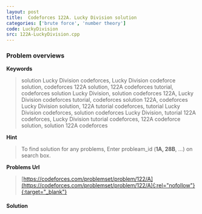 ```yaml
---
layout: post
title:  Codeforces 122A. Lucky Division solution
categories: ['brute force', 'number theory']
code: LuckyDivision
src: 122A-LuckyDivision.cpp
---
```

### **Problem overviews**

**Keywords**
> solution Lucky Division codeforces, Lucky Division codeforce solution, codeforces 122A solution, 122A codeforces tutorial, codeforces solution Lucky Division, solution codeforces 122A, Lucky Division codeforces tutorial, codeforces solution 122A, codeforces Lucky Division solution, 122A tutorial codeforces, tutorial Lucky Division codeforces, solution codeforces Lucky Division, tutorial 122A codeforces, Lucky Division tutorial codeforces, 122A codeforce solution, solution 122A codeforces

**Hint**
> To find solution for any problems, Enter probleam_id (**1A, 28B**, ...) on search box. 

**Problems Url**
> [https://codeforces.com/problemset/problem/122/A](https://codeforces.com/problemset/problem/122/A){:rel="nofollow"}{:target="_blank"}

#### **Solution**



